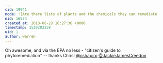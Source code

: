 ```yaml
---
cid: 19941
node: ![Are there lists of plants and the chemicals they can remediate?](../notes/warren/06-26-2018/are-there-lists-of-plants-and-the-chemicals-they-can-remediate)
nid: 16574
created_at: 2018-06-28 16:27:38 +0000
timestamp: 1530203258
uid: 1
author: warren
---
```


Oh awesome, and via the EPA no less - "citizen's guide to phytoremediation" -- thanks Chris! [@nshapiro](/profile/nshapiro) [@JackieJamesCreedon](/profile/JackieJamesCreedon)